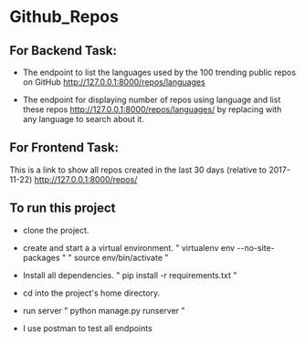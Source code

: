# Github_Repos

## For Backend Task:

- The endpoint to list the languages used by the 100 trending public repos on GitHub
http://127.0.0.1:8000/repos/languages 

- The endpoint for displaying number of repos using language and list these repos 
  http://127.0.0.1:8000/repos/languages/<language> by replacing <language> with
  any language to search about it.
  
  
## For Frontend Task:
  This is a link to show all repos created in the last 30 days (relative to 2017-11-22)
    http://127.0.0.1:8000/repos/
    
    
## To run this project
- clone the project.

- create and start a a virtual environment.
   " virtualenv env --no-site-packages "
   " source env/bin/activate "
   
- Install all dependencies.
  " pip install -r requirements.txt "

- cd into the project's home directory.

- run server
  " python manage.py runserver "
  
- I use postman to test all endpoints
